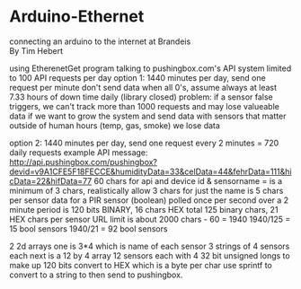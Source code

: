 # Arduino-Ethernet
connecting an arduino to the internet at Brandeis  
By Tim Hebert  

using EtherenetGet program
talking to pushingbox.com's API system
limited to 100 API requests per day
option 1:
  1440 minutes per day, send one request per minute
  don't send data when all 0's, assume always at least 7.33 hours of down time daily (library closed)
  problem: if a sensor false triggers, we can't track more than 1000 requests and may lose valueable data
  if we want to grow the system and send data with sensors that matter outside of human hours (temp, gas, smoke) we lose data

option 2:
  1440 minutes per day, send one request every 2 minutes = 720 daily requests
  example API message: http://api.pushingbox.com/pushingbox?devid=v9A1CFE5F18FECCE&humidityData=33&celData=44&fehrData=111&hicData=22&hifData=77
  60 chars for api and device id
  & sensorname = is a minimum of 3 chars, realistically allow 3 chars for just the name is 5 chars per sensor
  data for a PIR sensor (boolean) polled once per second over a 2 minute period is 120 bits BINARY, 16 chars HEX
    total 125 binary chars, 21 HEX chars per sensor
  URL limit is about 2000 chars - 60 = 1940
  1940/125 = 15 bool sensors
  1940/21 = 92 bool sensors

2 2d arrays 
one is 3*4 which is name of each sensor 3 strings of 4 sensors each
next is a 12 by 4 array
  12 sensors each with 4 32 bit unsigned longs to make up 120 bits
  convert to HEX which is a byte per char
  use sprintf to convert to a string to then send to pushingbox.
